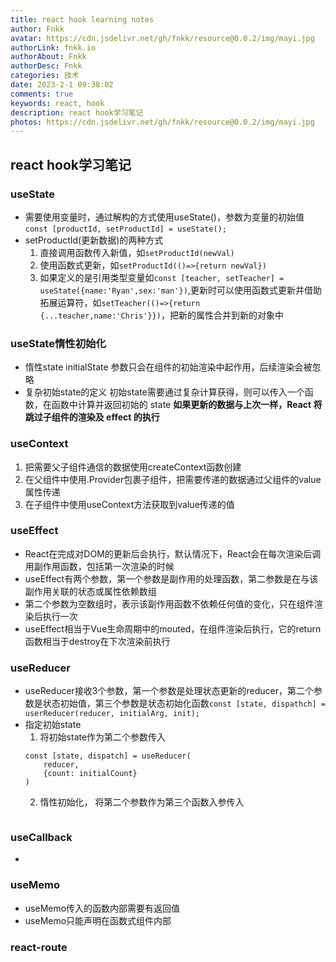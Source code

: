 ```yaml
---
title: react hook learning notes
author: Fnkk
avatar: https://cdn.jsdelivr.net/gh/fnkk/resource@0.0.2/img/mayi.jpg
authorLink: fnkk.io
authorAbout: Fnkk
authorDesc: Fnkk
categories: 技术
date: 2023-2-1 09:38:02
comments: true
keywords: react, hook
description: react hook学习笔记
photos: https://cdn.jsdelivr.net/gh/fnkk/resource@0.0.2/img/mayi.jpg
---
```

## react hook学习笔记
### useState
- 需要使用变量时，通过解构的方式使用useState()，参数为变量的初始值`const [productId, setProductId] = useState();`
- setProductId(更新数据)的两种方式
    1. 直接调用函数传入新值，如`setProductId(newVal)`
    2. 使用函数式更新，如`setProductId(()=>{return newVal})`
    3. 如果定义的是引用类型变量如`const [teacher, setTeacher] = useState({name:'Ryan',sex:'man'})`,更新时可以使用函数式更新并借助拓展运算符，如`setTeacher(()=>{return {...teacher,name:'Chris'}})`，把新的属性合并到新的对象中
### useState惰性初始化
- 惰性state
    initialState 参数只会在组件的初始渲染中起作用，后续渲染会被忽略
- 复杂初始state的定义
    初始state需要通过复杂计算获得，则可以传入一个函数，在函数中计算并返回初始的 state
    **如果更新的数据与上次一样，React 将跳过子组件的渲染及 effect 的执行**
### useContext
1. 把需要父子组件通信的数据使用createContext函数创建
2. 在父组件中使用.Provider包裹子组件，把需要传递的数据通过父组件的value属性传递
3. 在子组件中使用useContext方法获取到value传递的值
### useEffect
- React在完成对DOM的更新后会执行，默认情况下，React会在每次渲染后调用副作用函数，包括第一次渲染的时候
- useEffect有两个参数，第一个参数是副作用的处理函数，第二参数是在与该副作用关联的状态或属性依赖数组
- 第二个参数为空数组时，表示该副作用函数不依赖任何值的变化，只在组件渲染后执行一次
- useEffect相当于Vue生命周期中的mouted，在组件渲染后执行，它的return函数相当于destroy在下次渲染前执行
### useReducer
- useReducer接收3个参数，第一个参数是处理状态更新的reducer，第二个参数是状态初始值，第三个参数是状态初始化函数`const [state, dispathch] = userReducer(reducer, initialArg, init);`
- 指定初始state
    1. 将初始state作为第二个参数传入
    ```
    const [state, dispatch] = useReducer(
        reducer,
        {count: initialCount}
    )
    ``` 
    2. 惰性初始化， 将第二个参数作为第三个函数入参传入
    ```

    ```
### useCallback
-  
### useMemo 
- useMemo传入的函数内部需要有返回值
- useMemo只能声明在函数式组件内部

### react-route
